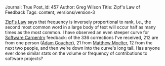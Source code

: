Journal: True
Post_Id: 457
Author: Greg Wilson
Title: Zipf's Law of Feedback
Tags: content, versions/version-3

<p><a href="http://en.wikipedia.org/wiki/Zipf's_law">Zipf's Law</a> says that frequency is inversely proportional to rank, i.e., the second most common word in a large body of text will occur half as many times as the most common.  I have observed an even steeper curve for <a href="http://www.software-carpentry.org">Software Carpentry</a> feedback: of the 336 corrections I've received, 212 are from one person (<a href="http://www.ninjatactics.com">Adam Goucher</a>), 21 from <a href="http://www.calpoly.edu/~mmoelter/">Matthew Moelter</a>, 12 from the next two people, and then we're down into the curve's long tail.  Has anyone ever done similar stats on the volume or frequency of contributions to software projects?</p>
